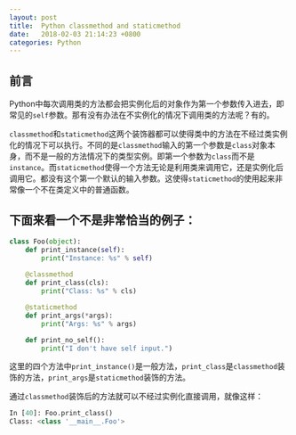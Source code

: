 ```yaml
---
layout: post
title:  Python classmethod and staticmethod
date:   2018-02-03 21:14:23 +0800
categories: Python
---
```


## 前言
Python中每次调用类的方法都会把实例化后的对象作为第一个参数传入进去，即常见的`self`参数。那有没有办法在不实例化的情况下调用类的方法呢？有的。

`classmethod`和`staticmethod`这两个装饰器都可以使得类中的方法在不经过类实例化的情况下可以执行。不同的是`classmethod`输入的第一个参数是`class`对象本身，而不是一般的方法情况下的类型实例。即第一个参数为`class`而不是`instance`。而`staticmethod`使得一个方法无论是利用类来调用它，还是实例化后调用它。都没有这个第一个默认的输入参数。这使得`staticmethod`的使用起来非常像一个不在类定义中的普通函数。

## 下面来看一个不是非常恰当的例子：
```python
class Foo(object):
    def print_instance(self):
        print("Instance: %s" % self)
    
    @classmethod
    def print_class(cls):
        print("Class: %s" % cls)

    @staticmethod
    def print_args(*args):
        print("Args: %s" % args)

    def print_no_self():
        print("I don't have self input.")
```
这里的四个方法中`print_instance()`是一般方法，`print_class`是`classmethod`装饰的方法，`print_args`是`staticmethod`装饰的方法。

通过`classmethod`装饰后的方法就可以不经过实例化直接调用，就像这样：
```python
In [40]: Foo.print_class()
Class: <class '__main__.Foo'>  
```
